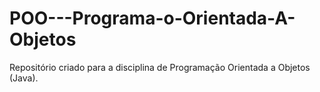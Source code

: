 # POO---Programa-o-Orientada-A-Objetos
Repositório criado para a disciplina de Programação Orientada a Objetos (Java).
